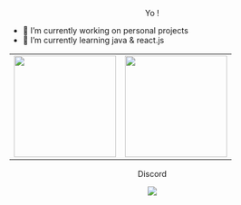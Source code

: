 <p align='center'>
  Yo !
</p>

- 🔭 I’m currently working on personal projects
- 🌱 I’m currently learning java & react.js

<table width="100%" align="center">
  <tr>
    <td>
<img height="180em" src="https://github-readme-stats.vercel.app/api?username=crizmo&show_icons=true&theme=radical" /> </td>
 <td> <img height="180em" src="https://github-readme-stats.vercel.app/api/top-langs?username=crizmo&show_icons=true&locale=en&layout=compact&theme=radical"/> </td>
  </tr>
 <table>

<p align='center'>
  Discord
</p>

<p align='center'>
  <a href="https://discord.gg/Ecy6WpEZsD"><img src="https://invidget.switchblade.xyz/Ecy6WpEZsD"/></a>
</p>
  
